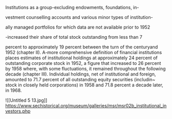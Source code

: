 Institutions as a group-excluding endowments, foundations, in-

vestment counselling accounts and various minor types of institution-

ally managed portfolios for which data are not available prior to 1952

-increased their share of total stock outstanding from less than 7

percent to approximately 19 percent between the turn of the centuryand 1952 (chapter II). A-more comprehensive definition of financial institutions places estimates of institutional holdings at approximately 24 percent of outstanding corporate stock in 1952, a figure that increased to 26 percent by 1958 where, with some fluctuations, it remained throughout the following decade (chapter III). Individual holdings, net of institutional and foreign, amounted to 71.7 percent of all outstanding equity securities (includin~ stock in closely held corporations) in 1958 and 71.8 percent a decade later, in 1968.

![[Untitled 5 13.jpg]]
https://www.sechistorical.org/museum/galleries/msr/msr02b_institutional_investors.php
